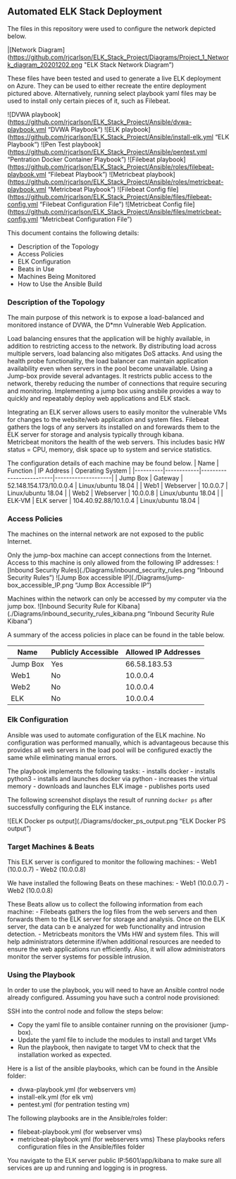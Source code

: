 ## Automated ELK Stack Deployment

The files in this repository were used to configure the network depicted below.

|[Network Diagram](https://github.com/rjcarlson/ELK_Stack_Project/Diagrams/Project_1_Network_diagram_20201202.png "ELK Stack Network Diagram”)

These files have been tested and used to generate a live ELK deployment on Azure. They can be used to either recreate the entire deployment pictured above. Alternatively, running select playbook yaml files may be used to install only certain pieces of it, such as Filebeat.

![DVWA playbook](https://github.com/rjcarlson/ELK_Stack_Project/Ansible/dvwa-playbook.yml “DVWA Playbook”) 
![ELK playbook](https://github.com/rjcarlson/ELK_Stack_Project/Ansible/install-elk.yml “ELK Playbook”) 
![Pen Test playbook](https://github.com/rjcarlson/ELK_Stack_Project/Ansible/pentest.yml “Pentration Docker Container Playbook”) 
![Filebeat playbook](https://github.com/rjcarlson/ELK_Stack_Project/Ansible/roles/filebeat-playbook.yml “Filebeat Playbook”) 
![Metricbeat playbook](https://github.com/rjcarlson/ELK_Stack_Project/Ansible/roles/metricbeat-playbook.yml “Metricbeat Playbook”) 
![Filebeat Config file](https://github.com/rjcarlson/ELK_Stack_Project/Ansible/files/filebeat-config.yml “Filebeat Configuration File”) 
![Metricbeat Config file](https://github.com/rjcarlson/ELK_Stack_Project/Ansible/files/metricbeat-config.yml “Metricbeat Configuration File”) 



This document contains the following details:
- Description of the Topology
- Access Policies
- ELK Configuration
- Beats in Use
- Machines Being Monitored
- How to Use the Ansible Build


### Description of the Topology

The main purpose of this network is to expose a load-balanced and monitored instance of DVWA, the D*mn Vulnerable Web Application.

Load balancing ensures that the application will be highly available, in addition to restricting access to the network.  By distributing load across multiple servers, load balancing also mitigates DoS attacks. And using the health probe functionality, the load balancer can maintain application availability even when servers in the pool become unavailable. 
Using a Jump-box provide several advantages.  It restricts public access to the network, thereby reducing the number of connections that require securing and monitoring.  Implementing a jump box using ansbile provides a way to quickly and repeatably deploy web applications and ELK stack.

Integrating an ELK server allows users to easily monitor the vulnerable VMs for changes to the website/web application and system files.
Filebeat gathers the logs of any servers its installed on and forewards them to the ELK server for storage and analysis typically through kibana.  
Metricbeat monitors the health of the web servers.  This includes basic HW status = CPU, memory, disk space  up to system and service statistics.

The configuration details of each machine may be found below.
| Name     | Function   | IP Address              | Operating System   | 
|----------|------------|-------------------------|--------------------| 
| Jump Box | Gateway    | 52.148.154.173/10.0.0.4 | Linux/ubuntu 18.04 | 
| Web1     | Webserver  | 10.0.0.7                | Linux/ubuntu 18.04 | 
| Web2     | Webserver  | 10.0.0.8                | Linux/ubuntu 18.04 | 
| ELK-VM   | ELK server | 104.40.92.88/10.1.0.4   | Linux/ubuntu 18.04 | 

### Access Policies

The machines on the internal network are not exposed to the public Internet. 

Only the jump-box machine can accept connections from the Internet. Access to this machine is only allowed from the following IP addresses: 
![Inbound Security Rules](./Diagrams/inbound_security_rules.png “Inbound Security Rules”)
![Jump Box accessible IP](./Diagrams/jump-box_accessible_IP.png “Jump Box Accessible IP”)

Machines within the network can only be accessed by my computer via the jump box.
![Inbound Security Rule for Kibana](./Diagrams/inbound_security_rules_kibana.png “Inbound Security Rule Kibana”)

A summary of the access policies in place can be found in the table below.

| Name     | Publicly Accessible | Allowed IP Addresses |
|----------|---------------------|----------------------|
| Jump Box | Yes                 | 66.58.183.53         |
| Web1     | No                  | 10.0.0.4             |
| Web2     | No                  | 10.0.0.4             |
| ELK      | No                  | 10.0.0.4             |

### Elk Configuration

Ansible was used to automate configuration of the ELK machine. No configuration was performed manually, which is advantageous because this provides all web servers in the load pool will be configured exactly the same while eliminating manual errors. 

The playbook implements the following tasks: 
	- installs docker 
	- installs python3 
	- installs and launches docker via python 
	- increases the virtual memory 
	- downloads and launches ELK image 
	- publishes ports used

The following screenshot displays the result of running `docker ps` after successfully configuring the ELK instance.

![ELK Docker ps output](./Diagrams/docker_ps_output.png “ELK Docker PS output”)

### Target Machines & Beats
This ELK server is configured to monitor the following machines:
	- Web1 (10.0.0.7) 
	- Web2 (10.0.0.8)

We have installed the following Beats on these machines:
	- Web1 (10.0.0.7) 
	- Web2 (10.0.0.8)

These Beats allow us to collect the following information from each machine:
	- Filebeats gathers the log files from the web servers and then forwards them to the ELK server for storage and analysis.  Once on the ELK server, the data can b e analyzed for web functionality and intrusion detection. 
	- Metricbeats monitors the VMs HW and system files.  This will help administrators determine if/when additional resources are needed to ensure the web applications run efficiently.  Also, it will allow administrators monitor the server systems for possible intrusion.    

### Using the Playbook
In order to use the playbook, you will need to have an Ansible control node already configured. Assuming you have such a control node provisioned: 

SSH into the control node and follow the steps below:
- Copy the yaml file to ansible container running on the provisioner (jump-box).
- Update the yaml file to include the modules to install and target VMs
- Run the playbook, then navigate to target VM to check that the installation worked as expected.

Here is a list of the ansible playbooks, which can be found in the Ansible folder:
- dvwa-playbook.yml (for webservers vm)
- install-elk.yml (for elk vm)
- pentest.yml (for pentration testing vm)

The following playbooks are in the Ansible/roles folder:
- filebeat-playbook.yml (for webserver vms)
- metricbeat-playbook.yml (for webservers vms)
These playbooks refers configuration files in the Ansible/files folder

You navigate to the ELK server public IP:5601/app/kibana to make sure all services are up and running and logging is in progress.
